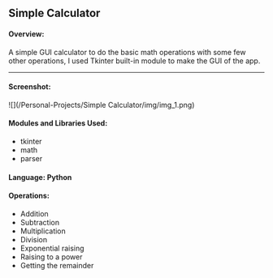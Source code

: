## Simple Calculator

#### Overview:
A simple GUI calculator to do the basic math operations with some few  other operations, I used Tkinter built-in module to make the GUI of the app.
***
#### Screenshot:
![](/Personal-Projects/Simple Calculator/img/img_1.png)
#### Modules and Libraries Used:
* tkinter
* math
* parser
#### Language: Python
#### Operations:
* Addition
* Subtraction
* Multiplication
* Division
* Exponential raising
* Raising to a power
* Getting the remainder
